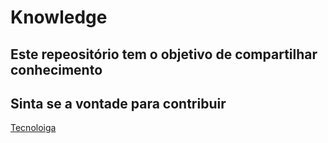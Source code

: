 # Knowledge
## Este repeositório tem o objetivo de compartilhar conhecimento 
## Sinta se a vontade para contribuir

[Tecnoloiga](/tecnologia.md)
